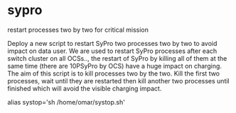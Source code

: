 # sypro
restart processes two by two for critical mission

Deploy a new script to restart SyPro two processes two by two to avoid impact on data user.
We are used to restart SyPro processes after each switch cluster on all OCSs.., the restart of SyPro by killing all of them at the same time (there are 10PSyPro by OCS) have a huge impact on charging. The aim of this script is to kill processes two by the two. Kill the first two processes, wait until they are restarted then kill another two processes until finished which will avoid the visible charging impact.


alias systop='sh /home/omar/systop.sh'
